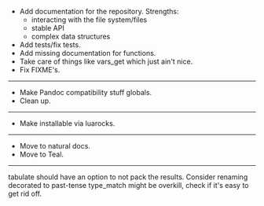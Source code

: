 

* Add documentation for the repository.
  Strengths:
  * interacting with the file system/files
  * stable API
  * complex data structures
* Add tests/fix tests.
* Add missing documentation for functions.
* Take care of things like vars_get which just ain't nice.
* Fix FIXME's.

---

* Make Pandoc compatibility stuff globals.
* Clean up.

---

* Make installable via luarocks.

---

* Move to natural docs.
* Move to Teal.

---

tabulate should have an option to not pack the results.
Consider renaming decorated to past-tense
type_match might be overkill, check if it's easy to get rid off.
